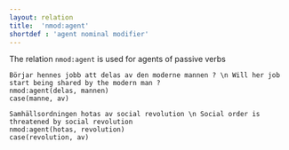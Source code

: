 ```yaml
---
layout: relation
title:  'nmod:agent'
shortdef : 'agent nominal modifier'
---
```


The relation `nmod:agent` is used for agents of passive verbs
 
 ~~~ sdparse
 Börjar hennes jobb att delas av den moderne mannen ? \n Will her job start being shared by the modern man ?
 nmod:agent(delas, mannen)
 case(manne, av)
 ~~~
 
 ~~~ sdparse
 Samhällsordningen hotas av social revolution \n Social order is threatened by social revolution
 nmod:agent(hotas, revolution)
 case(revolution, av)
 ~~~
<!-- Interlanguage links updated Út zář 29 20:23:36 CEST 2020 -->

